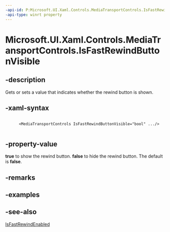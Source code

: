 ```yaml
---
-api-id: P:Microsoft.UI.Xaml.Controls.MediaTransportControls.IsFastRewindButtonVisible
-api-type: winrt property
---
```


<!-- Property syntax
public bool IsFastRewindButtonVisible { get;  set; }
-->

# Microsoft.UI.Xaml.Controls.MediaTransportControls.IsFastRewindButtonVisible

## -description
Gets or sets a value that indicates whether the rewind button is shown.

## -xaml-syntax
```xaml

      <MediaTransportControls IsFastRewindButtonVisible="bool" .../>
    
```


## -property-value
**true** to show the rewind button. **false** to hide the rewind button. The default is **false**.

## -remarks

## -examples

## -see-also
[IsFastRewindEnabled](mediatransportcontrols_isfastrewindenabled.md)

